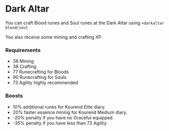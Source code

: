 # Dark Altar

You can craft Blood runes and Soul runes at the Dark Altar using `+darkaltar blood/soul`

You also receive some mining and crafting XP.

### Requirements

* 38 Mining
* 38 Crafting
* 77 Runecrafting for Bloods
* 90 Runecrafting for Souls
* 73 Agility highly recommended

### Boosts

* 10% additional runes for Kourend Elite diary.
* 20% faster essence mining for Kourend Medium diary.
* -20% penalty if you have no Graceful equipped.
* -35% penalty if you have less than 73 Agility.

